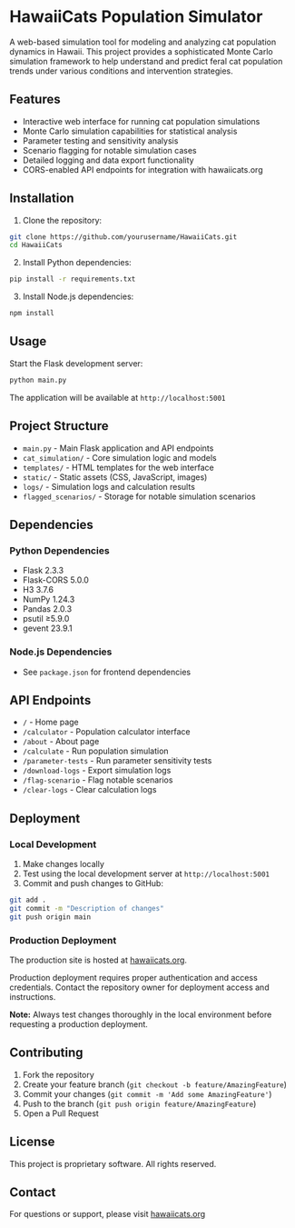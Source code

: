 # HawaiiCats Population Simulator

A web-based simulation tool for modeling and analyzing cat population dynamics in Hawaii. This project provides a sophisticated Monte Carlo simulation framework to help understand and predict feral cat population trends under various conditions and intervention strategies.

## Features

- Interactive web interface for running cat population simulations
- Monte Carlo simulation capabilities for statistical analysis
- Parameter testing and sensitivity analysis
- Scenario flagging for notable simulation cases
- Detailed logging and data export functionality
- CORS-enabled API endpoints for integration with hawaiicats.org

## Installation

1. Clone the repository:
```bash
git clone https://github.com/yourusername/HawaiiCats.git
cd HawaiiCats
```

2. Install Python dependencies:
```bash
pip install -r requirements.txt
```

3. Install Node.js dependencies:
```bash
npm install
```

## Usage

Start the Flask development server:
```bash
python main.py
```

The application will be available at `http://localhost:5001`

## Project Structure

- `main.py` - Main Flask application and API endpoints
- `cat_simulation/` - Core simulation logic and models
- `templates/` - HTML templates for the web interface
- `static/` - Static assets (CSS, JavaScript, images)
- `logs/` - Simulation logs and calculation results
- `flagged_scenarios/` - Storage for notable simulation scenarios

## Dependencies

### Python Dependencies
- Flask 2.3.3
- Flask-CORS 5.0.0
- H3 3.7.6
- NumPy 1.24.3
- Pandas 2.0.3
- psutil ≥5.9.0
- gevent 23.9.1

### Node.js Dependencies
- See `package.json` for frontend dependencies

## API Endpoints

- `/` - Home page
- `/calculator` - Population calculator interface
- `/about` - About page
- `/calculate` - Run population simulation
- `/parameter-tests` - Run parameter sensitivity tests
- `/download-logs` - Export simulation logs
- `/flag-scenario` - Flag notable scenarios
- `/clear-logs` - Clear calculation logs

## Deployment

### Local Development
1. Make changes locally
2. Test using the local development server at `http://localhost:5001`
3. Commit and push changes to GitHub:
```bash
git add .
git commit -m "Description of changes"
git push origin main
```

### Production Deployment
The production site is hosted at [hawaiicats.org](https://hawaiicats.org). 

Production deployment requires proper authentication and access credentials. Contact the repository owner for deployment access and instructions.

**Note:** Always test changes thoroughly in the local environment before requesting a production deployment.

## Contributing

1. Fork the repository
2. Create your feature branch (`git checkout -b feature/AmazingFeature`)
3. Commit your changes (`git commit -m 'Add some AmazingFeature'`)
4. Push to the branch (`git push origin feature/AmazingFeature`)
5. Open a Pull Request

## License

This project is proprietary software. All rights reserved.

## Contact

For questions or support, please visit [hawaiicats.org](https://hawaiicats.org)
